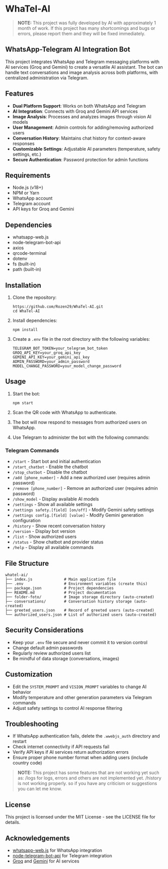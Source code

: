 # WhaTel-AI

> **NOTE:** This project was fully developed by AI with approximately 1 month of work.
> If this project has many shortcomings and bugs or errors, please report them and they will be fixed immediately.

## WhatsApp-Telegram AI Integration Bot

This project integrates WhatsApp and Telegram messaging platforms with AI services (Groq and Gemini) to create a versatile AI assistant. The bot can handle text conversations and image analysis across both platforms, with centralized administration via Telegram.

## Features

- **Dual Platform Support**: Works on both WhatsApp and Telegram
- **AI Integration**: Connects with Groq and Gemini API services
- **Image Analysis**: Processes and analyzes images through vision AI models
- **User Management**: Admin controls for adding/removing authorized users
- **Conversation History**: Maintains chat history for context-aware responses
- **Customizable Settings**: Adjustable AI parameters (temperature, safety settings, etc.)
- **Secure Authentication**: Password protection for admin functions

## Requirements

- Node.js (v18+)
- NPM or Yarn
- WhatsApp account
- Telegram account
- API keys for Groq and Gemini

## Dependencies

- whatsapp-web.js
- node-telegram-bot-api
- axios
- qrcode-terminal
- dotenv
- fs (built-in)
- path (built-in)

## Installation

1. Clone the repository:
   ```
   https://github.com/Rozen29/WhaTel-AI.git
   cd WhaTel-AI
   ```

2. Install dependencies:
   ```
   npm install
   ```

3. Create a `.env` file in the root directory with the following variables:
   ```
   TELEGRAM_BOT_TOKEN=your_telegram_bot_token
   GROQ_API_KEY=your_groq_api_key
   GEMINI_API_KEY=your_gemini_api_key
   ADMIN_PASSWORD=your_admin_password
   MODEL_CHANGE_PASSWORD=your_model_change_password
   ```

## Usage

1. Start the bot:
   ```
   npm start
   ```

2. Scan the QR code with WhatsApp to authenticate.

3. The bot will now respond to messages from authorized users on WhatsApp.

4. Use Telegram to administer the bot with the following commands:

### Telegram Commands

- `/start` - Start bot and initial authentication
- `/start_chatbot` - Enable the chatbot
- `/stop_chatbot` - Disable the chatbot
- `/add [phone_number]` - Add a new authorized user (requires admin password)
- `/remove [phone_number]` - Remove an authorized user (requires admin password)
- `/show_model` - Display available AI models
- `/settings` - Show all available settings
- `/settings safety.[field] [on/off]` - Modify Gemini safety settings
- `/settings config.[field] [value]` - Modify Gemini generation configuration
- `/history` - Show recent conversation history
- `/version` - Display bot version
- `/list` - Show authorized users
- `/status` - Show chatbot and provider status
- `/help` - Display all available commands

## File Structure

```
whatel-ai/
├── index.js              # Main application file
├── .env                  # Environment variables (create this)
├── package.json          # Project dependencies
├── README.md             # Project documentation
├── folder-foto/          # Image storage directory (auto-created)
├── conversations/        # Conversation history storage (auto-created)
├── greeted_users.json    # Record of greeted users (auto-created)
└── authorized_users.json # List of authorized users (auto-created)
```

## Security Considerations

- Keep your `.env` file secure and never commit it to version control
- Change default admin passwords
- Regularly review authorized users list
- Be mindful of data storage (conversations, images)

## Customization

- Edit the `SYSTEM_PROMPT` and `VISION_PROMPT` variables to change AI behavior
- Modify temperature and other generation parameters via Telegram commands
- Adjust safety settings to control AI response filtering

## Troubleshooting

- If WhatsApp authentication fails, delete the `.wwebjs_auth` directory and restart
- Check internet connectivity if API requests fail
- Verify API keys if AI services return authorization errors
- Ensure proper phone number format when adding users (include country code)

> **NOTE:** This project has some features that are not working yet such as:
> /logs for logs, errors and others are not implemented yet. 
> /history is not working properly. 
so if you have any criticism or suggestions you can let me know.

## License

This project is licensed under the MIT License - see the LICENSE file for details.

## Acknowledgements

- [whatsapp-web.js](https://github.com/pedroslopez/whatsapp-web.js) for WhatsApp integration
- [node-telegram-bot-api](https://github.com/yagop/node-telegram-bot-api) for Telegram integration
- [Groq](https://groq.com) and [Gemini](https://ai.google.dev) for AI services
